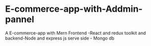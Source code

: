 # E-commerce-app-with-Addmin-pannel
A E-commerce-app with Mern  Frontend -React and redux toolkit and backend-Node and express js serve side - Mongo db
 
  
 
 
 
  
  
